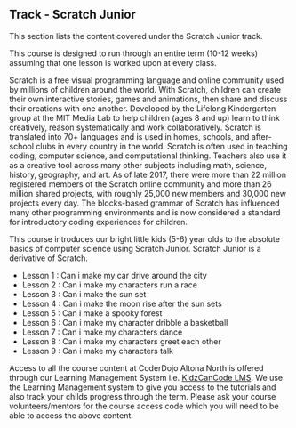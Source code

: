 
## Track - Scratch Junior

This section lists the content covered under the Scratch Junior track.

This course is designed to run through an entire term (10-12 weeks) assuming that one lesson is worked upon at every class. 

Scratch is a free visual programming language and online community used by millions of children around the world. With Scratch, children can create their own interactive stories, games and animations, then share and discuss their creations with one another. Developed by the Lifelong Kindergarten group at the MIT Media Lab to help children (ages 8 and up) learn to think creatively, reason systematically and work collaboratively. Scratch is translated into 70+ languages and is used in homes, schools, and after-school clubs in every country in the world. Scratch is often used in teaching coding, computer science, and computational thinking. Teachers also use it as a creative tool across many other subjects including math, science, history, geography, and art. As of late 2017, there were more than 22 million registered members of the Scratch online community and more than 26 million shared projects, with roughly 25,000 new members and 30,000 new projects every day. The blocks-based grammar of Scratch has influenced many other programming environments and is now considered a standard for introductory coding experiences for children.

This course introduces our bright little kids (5-6) year olds to the absolute basics of computer science using Scratch Junior. Scratch Junior is a derivative of Scratch.

- Lesson 1  : Can i make my car drive around the city
- Lesson 2  : Can i make my characters run a race
- Lesson 3  : Can i make the sun set
- Lesson 4  : Can i make the moon rise after the sun sets
- Lesson 5  : Can i make a spooky forest
- Lesson 6  : Can i make my character dribble a basketball
- Lesson 7  : Can i make my characters dance
- Lesson 8  : Can i make my characters greet each other
- Lesson 9  : Can i make my characters talk

Access to all the course content at CoderDojo Altona North is offered through our Learning Management System i.e. [KidzCanCode LMS](https://learning.kidzcancode.com). We use the Learning Management system to give you access to the tutorials and also track your childs progress through the term. Please ask your course volunteers/mentors for the course access code which you will need to be able to access the above content. 
